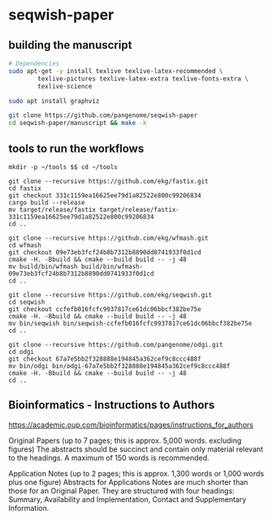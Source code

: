 # seqwish-paper


## building the manuscript

```bash
# Dependencies
sudo apt-get -y install texlive texlive-latex-recommended \
        texlive-pictures texlive-latex-extra texlive-fonts-extra \
        texlive-science

sudo apt install graphviz

git clone https://github.com/pangenome/seqwish-paper
cd seqwish-paper/manuscript && make -k
```


## tools to run the workflows

```shell
mkdir -p ~/tools $$ cd ~/tools

git clone --recursive https://github.com/ekg/fastix.git
cd fastix
git checkout 331c1159ea16625ee79d1a82522e800c99206834
cargo build --release
mv target/release/fastix target/release/fastix-331c1159ea16625ee79d1a82522e800c99206834
cd ..

git clone --recursive https://github.com/ekg/wfmash.git
cd wfmash
git checkout 09e73eb3fcf24b8b7312b8890dd0741933f0d1cd
cmake -H. -Bbuild && cmake --build build -- -j 48
mv build/bin/wfmash build/bin/wfmash-09e73eb3fcf24b8b7312b8890dd0741933f0d1cd
cd ..

git clone --recursive https://github.com/ekg/seqwish.git
cd seqwish
git checkout ccfefb016fcfc9937817ce61dc06bbcf382be75e
cmake -H. -Bbuild && cmake --build build -- -j 48
mv bin/seqwish bin/seqwish-ccfefb016fcfc9937817ce61dc06bbcf382be75e
cd ..

git clone --recursive https://github.com/pangenome/odgi.git
cd odgi
git checkout 67a7e5bb2f328888e194845a362cef9c8ccc488f
mv bin/odgi bin/odgi-67a7e5bb2f328888e194845a362cef9c8ccc488f
cmake -H. -Bbuild && cmake --build build -- -j 48
cd ..
```

## Bioinformatics - Instructions to Authors

https://academic.oup.com/bioinformatics/pages/instructions_for_authors

Original Papers (up to 7 pages; this is approx. 5,000 words. excluding figures)
The abstracts should be succinct and contain only material relevant to the headings. A maximum of 150 words is
recommended.

Application Notes (up to 2 pages; this is approx. 1,300 words or 1,000 words plus one figure)
Abstracts for Applications Notes are much shorter than those for an Original Paper. They are structured with four
headings: Summary, Availability and Implementation, Contact and Supplementary Information.
